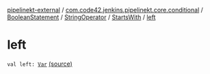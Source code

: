 [pipelinekt-external](../../../../index.md) / [com.code42.jenkins.pipelinekt.core.conditional](../../../index.md) / [BooleanStatement](../../index.md) / [StringOperator](../index.md) / [StartsWith](index.md) / [left](./left.md)

# left

`val left: `[`Var`](../../../../com.code42.jenkins.pipelinekt.core.vars/-var/index.md) [(source)](https://github.com/code42/pipelinekt/tree/master/core/src/main/kotlin/com/code42/jenkins/pipelinekt/core/conditional/BooleanStatement.kt#L56)